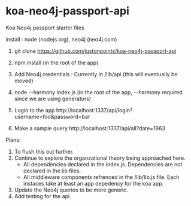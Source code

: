 # koa-neo4j-passport-api
Koa Neo4j passport starter files

install : node (nodejs.org), neo4j (neo4j.com)

1. git clone https://github.com/justonpoints/koa-neo4j-passport-api
2. npm install (in the root of the app)
3. Add Neo4j credentials : Currently in /lib/api (this will eventually be moved)
4. node --harmony index.js (in the root of the app, --harmony required since we are using generators)

5. Login to the app
http://localhost:1337/api/login?username=foo&password=bar 

6. Make a sample query
http://localhost:1337/api/all?date=1963

Plans: 

1. To flush this out further.
2. Continue to explore the organzational theory being approached here.
	- All dependencies declared in the index.js. Dependencies are not declared in the lib files.
	- All middleware components refrenced in the /lib/lib.js file. Each instaces take at least an app depedency for the koa app.
3. Update the Neo4j queries to be more generic.
4. Add testing for the api.
